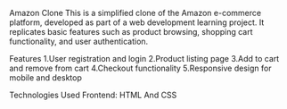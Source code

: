 Amazon Clone
This is a simplified clone of the Amazon e-commerce platform, developed as part of a web development learning project.
It replicates basic features such as product browsing, shopping cart functionality, and user authentication.

Features
  1.User registration and login
  2.Product listing page
  3.Add to cart and remove from cart
  4.Checkout functionality
  5.Responsive design for mobile and desktop

Technologies Used
Frontend: HTML And CSS
